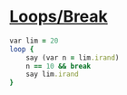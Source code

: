 [1]: https://rosettacode.org/wiki/Loops/Break

# [Loops/Break][1]

```ruby
var lim = 20
loop {
    say (var n = lim.irand)
    n == 10 && break
    say lim.irand
}
```
